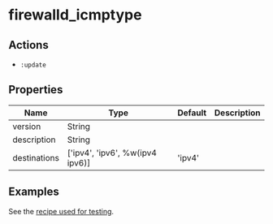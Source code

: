 # firewalld_icmptype

## Actions

- `:update`

## Properties

| Name         | Type                            | Default  | Description  |
| ------       | ----                            | -------- | ------------ |
| version      | String                          |          |              |
| description  | String                          |          |              |
| destinations | ['ipv4', 'ipv6', %w(ipv4 ipv6)] | 'ipv4'   |              |

## Examples

See the [recipe used for testing](../../test/fixtures/cookbooks/firewalld-test/recipes/default.rb).
